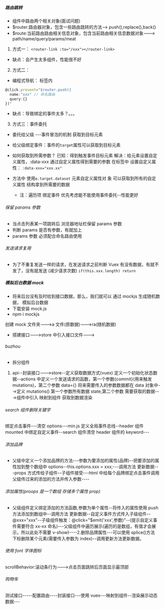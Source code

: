 ##### 路由跳转

- 组件中路由两个相关对象(面试问题)
- \$router:路由器对象，包含一些路由跳转的方法--> push(),replace(),back()
- \$route:当前路由路由相关信息对象，包含当前路由相关信息数据对象---> path/name/query/params/meat

1. 方式一：
   `<router-link :to="/xxx"></router-link>`

- 缺点：会产生太多组件，性能很不好

2. 方式二：

- 编程式导航：
  标签内

```js
@click.prevent="$router.push({
  name:"xxx" // 命名路由
  query:{}
})"
```

- 缺点：导致绑定的事件太多？。。。

3. 方式三：事件委托

- 委托给父级 ---事件冒泡的机制 获取到目标元素
- 给父级绑定事件：事件的`target`属性可以获取到目标元素
- 如何获取到所需参数？
  已知：得到触发事件目标元素
  解决：给元素设置自定义属性，:data-xxx 通过自定义属性得到需要的参数
  在标签中 设置自定义属性：
  `:data-xxx="xxx.xx"`
- 方法中 使用`e.target.dataset` 元素自定义属性对 象 可以获取到所有的自定义属性 结构拿到所需要的数据

  - 注：遍历项 绑定事件 优先考虑能不能使用事件委托--性能更好

###### 保留 params 参数

- 当点击列表某一项跳转后 浏览器地址栏保留 params 参数
- 判断 params 是否有参数，有就加上
- params 参数 必须配合命名路由使用

###### 发送请求复用

- 为了不重复发送一样的请求，在发送请求之前判断 Vuex 有没有数据，有就不发了，没有就发送 (减少请求次数)
  `if(this.xxx.length) return`

##### 模拟后台数据 mock

- 将来后台没有及时给到接口数据，那么，我们就可以 通过 mockjs 生成随机数据， 模拟后台数据
- 下载安装 mock.js
- npm i mockjs

创建 mock 文件夹--->a 文件(原数据)--->ra(随机数据)

- 搭建接口--->store 中引入接口文件--->

###### buzhou

- 拆分组件

1. api--封装接口--->store--定义获取数据方式(vuex) 定义一个初始化状态数据--actions 中定义一个发送请求的函数，第一个参数{commit}(用来触发 mutations)，第二个参数 data={} 将来需要传入的参数数据都在 data 对象中-->定义 mutations() 第一个参数所有数据 state,第二个参数 需要获取的数据--->组件中引入 映射到组件 获取到数据渲染

###### search 组件删除关键字

绑定点击事件---清空 options---min.js 定义全局事件总线--header 组件 mounted 中绑定自定义事件--search 组件清空 header 组件的 keyword---

###### 添加品牌

- 父级中定义一个添加品牌的方法---参数为要添加的属性(品牌)--把要添加的属性加到整个数组中 options--this.options.xxx = xxx;---调用方法 更新数据---props 方式传给子组件--子组件接受---html 中给每个品牌绑定点击事件调用父级传过来的添加的方法并传入参数----

###### 添加属性(proops 是一个数组 存储多个属性 prop)

- 父级组件定义绑定添加的方法函数,参数为单个属性--将传入的属性使用 push 方法添加到数组中--调用方法 更新数据--自定义事件方式传入子级组件--@xxx="xxx"--子级组件触发：@click="\$emit('xxx',参数)"--(提示自定义事件需要符合 xx-xx 命名)---父级组件中遍历展示(遍历的是数组，有值才会展示，所以此处不需要 v-show)----2.删除品牌属性---可以使用 splice()方法 下标删除某个元素(需要传入参数为 index)--调用更新方法更新数据。

###### 使用 font 字体图标

scrollBehavior:滚动条行为--->点击页面跳转后页面显示最顶部

###### 购物车

测试接口-----配置路由----封装接口---使用 vuex---映射到组件--渲染展示动态数据---
